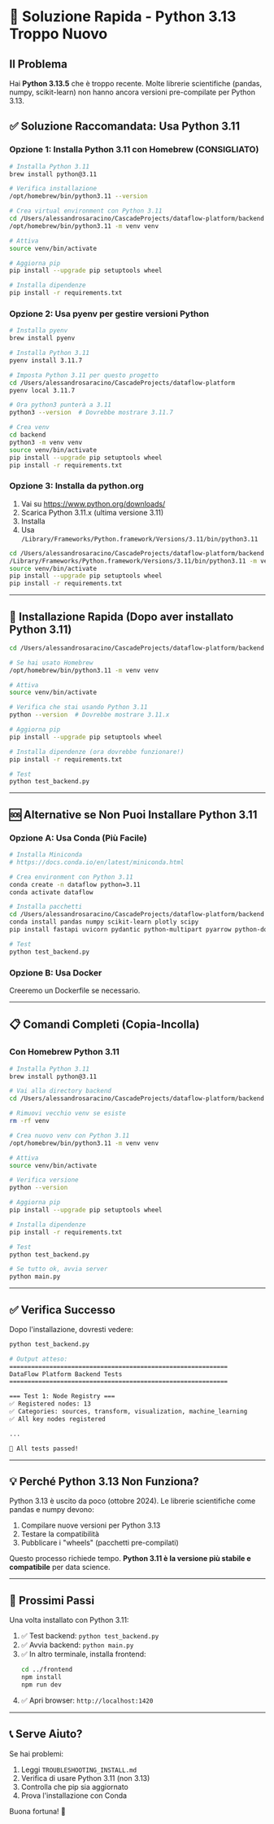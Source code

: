 # 🔧 Soluzione Rapida - Python 3.13 Troppo Nuovo

## Il Problema

Hai **Python 3.13.5** che è troppo recente. Molte librerie scientifiche (pandas, numpy, scikit-learn) non hanno ancora versioni pre-compilate per Python 3.13.

## ✅ Soluzione Raccomandata: Usa Python 3.11

### Opzione 1: Installa Python 3.11 con Homebrew (CONSIGLIATO)

```bash
# Installa Python 3.11
brew install python@3.11

# Verifica installazione
/opt/homebrew/bin/python3.11 --version

# Crea virtual environment con Python 3.11
cd /Users/alessandrosaracino/CascadeProjects/dataflow-platform/backend
/opt/homebrew/bin/python3.11 -m venv venv

# Attiva
source venv/bin/activate

# Aggiorna pip
pip install --upgrade pip setuptools wheel

# Installa dipendenze
pip install -r requirements.txt
```

### Opzione 2: Usa pyenv per gestire versioni Python

```bash
# Installa pyenv
brew install pyenv

# Installa Python 3.11
pyenv install 3.11.7

# Imposta Python 3.11 per questo progetto
cd /Users/alessandrosaracino/CascadeProjects/dataflow-platform
pyenv local 3.11.7

# Ora python3 punterà a 3.11
python3 --version  # Dovrebbe mostrare 3.11.7

# Crea venv
cd backend
python3 -m venv venv
source venv/bin/activate
pip install --upgrade pip setuptools wheel
pip install -r requirements.txt
```

### Opzione 3: Installa da python.org

1. Vai su https://www.python.org/downloads/
2. Scarica Python 3.11.x (ultima versione 3.11)
3. Installa
4. Usa `/Library/Frameworks/Python.framework/Versions/3.11/bin/python3.11`

```bash
cd /Users/alessandrosaracino/CascadeProjects/dataflow-platform/backend
/Library/Frameworks/Python.framework/Versions/3.11/bin/python3.11 -m venv venv
source venv/bin/activate
pip install --upgrade pip setuptools wheel
pip install -r requirements.txt
```

---

## 🚀 Installazione Rapida (Dopo aver installato Python 3.11)

```bash
cd /Users/alessandrosaracino/CascadeProjects/dataflow-platform/backend

# Se hai usato Homebrew
/opt/homebrew/bin/python3.11 -m venv venv

# Attiva
source venv/bin/activate

# Verifica che stai usando Python 3.11
python --version  # Dovrebbe mostrare 3.11.x

# Aggiorna pip
pip install --upgrade pip setuptools wheel

# Installa dipendenze (ora dovrebbe funzionare!)
pip install -r requirements.txt

# Test
python test_backend.py
```

---

## 🆘 Alternative se Non Puoi Installare Python 3.11

### Opzione A: Usa Conda (Più Facile)

```bash
# Installa Miniconda
# https://docs.conda.io/en/latest/miniconda.html

# Crea environment con Python 3.11
conda create -n dataflow python=3.11
conda activate dataflow

# Installa pacchetti
cd /Users/alessandrosaracino/CascadeProjects/dataflow-platform/backend
conda install pandas numpy scikit-learn plotly scipy
pip install fastapi uvicorn pydantic python-multipart pyarrow python-dotenv aiofiles joblib

# Test
python test_backend.py
```

### Opzione B: Usa Docker

Creeremo un Dockerfile se necessario.

---

## 📋 Comandi Completi (Copia-Incolla)

### Con Homebrew Python 3.11

```bash
# Installa Python 3.11
brew install python@3.11

# Vai alla directory backend
cd /Users/alessandrosaracino/CascadeProjects/dataflow-platform/backend

# Rimuovi vecchio venv se esiste
rm -rf venv

# Crea nuovo venv con Python 3.11
/opt/homebrew/bin/python3.11 -m venv venv

# Attiva
source venv/bin/activate

# Verifica versione
python --version

# Aggiorna pip
pip install --upgrade pip setuptools wheel

# Installa dipendenze
pip install -r requirements.txt

# Test
python test_backend.py

# Se tutto ok, avvia server
python main.py
```

---

## ✅ Verifica Successo

Dopo l'installazione, dovresti vedere:

```bash
python test_backend.py

# Output atteso:
============================================================
DataFlow Platform Backend Tests
============================================================

=== Test 1: Node Registry ===
✅ Registered nodes: 13
✅ Categories: sources, transform, visualization, machine_learning
✅ All key nodes registered

...

🎉 All tests passed!
```

---

## 💡 Perché Python 3.13 Non Funziona?

Python 3.13 è uscito da poco (ottobre 2024). Le librerie scientifiche come pandas e numpy devono:
1. Compilare nuove versioni per Python 3.13
2. Testare la compatibilità
3. Pubblicare i "wheels" (pacchetti pre-compilati)

Questo processo richiede tempo. **Python 3.11 è la versione più stabile e compatibile** per data science.

---

## 🎯 Prossimi Passi

Una volta installato con Python 3.11:

1. ✅ Test backend: `python test_backend.py`
2. ✅ Avvia backend: `python main.py`
3. ✅ In altro terminale, installa frontend:
   ```bash
   cd ../frontend
   npm install
   npm run dev
   ```
4. ✅ Apri browser: `http://localhost:1420`

---

## 📞 Serve Aiuto?

Se hai problemi:
1. Leggi `TROUBLESHOOTING_INSTALL.md`
2. Verifica di usare Python 3.11 (non 3.13)
3. Controlla che pip sia aggiornato
4. Prova l'installazione con Conda

Buona fortuna! 🚀
